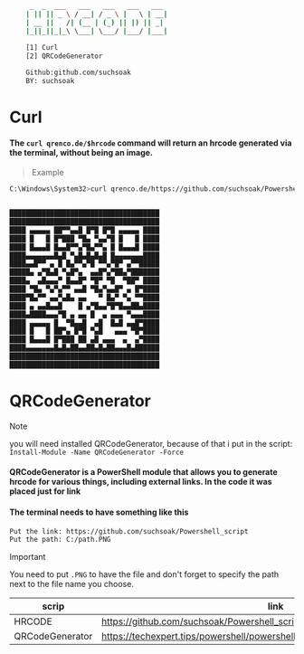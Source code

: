 ```sh
     _  _  ___   ___   ___   ___   ___ 
    | || || _ \ / __| / _ \ |   \ | __|
    | __ ||   /| (__ | (_) || |) || _| 
    |_||_||_|_\ \___| \___/ |___/ |___|
    
    [1] Curl
    [2] QRCodeGenerator

    Github:github.com/suchsoak
    BY: suchsoak

```

# Curl

#### The `curl qrenco.de/$hrcode` command will return an hrcode generated via the terminal, without being an image.

>Example

```sh
C:\Windows\System32>curl qrenco.de/https://github.com/suchsoak/Powershell_script


█████████████████████████████████████
█████████████████████████████████████
████ ▄▄▄▄▄ ██▀▀▄▄█ █▀█ █▀█ ▄▄▄▄▄ ████
████ █   █ █▀███ ▀█▄ ▀▄▄▀█ █   █ ████
████ █▄▄▄█ █▄▄█▀▀▄▀█▄▀▀▄ █ █▄▄▄█ ████
████▄▄▄▄▄▄▄█▄█ ▀▄█▄█▄█▄█ █▄▄▄▄▄▄▄████
████▄▄█▀▀ ▄ █ █▄▀▀▄▀█ ▀▀▄▀█▀ ▄▀▀█████
█████▄ ▄▀█▄█ ▀▄█▀▄  ▄▄█▀▄▀██▄▀███████
████▄  ▄█▄▄▄▀ █▄▄█▀ ▀█▀ ▀█  ▀██▀ ████
████ ▀█▄ ▀▄▀▄▀▀ ▄▄█ ▀█▄▀▄▄█▀ ▄ █▀████
████▀█▄▀▀ ▄▄▀▄█▄ ▄▄   ▀ █▄▀ ▀▄ ▀▀████
████ ▄ ▄▄█▄▄█    █ ▄▀█▄▄▀█▀█▄▄██▄████
████▄████▄▄▄▀█ ▄ ▄▄ █  ▄ ▄▄▄ ▀▄▄▄████
████ ▄▄▄▄▄ █  ▀█▄▄█  ▄█  █▄█ ▄▄█▀████
████ █   █ ██▀▄ █▀█ ▀▄█   ▄▄▄ ▀█▀████
████ █▄▄▄█ █▀███ ██ ▄█ ▄▄▄  ▄  ▄▀████
████▄▄▄▄▄▄▄█▄█▄██▄▄██▄█▄██▄▄▄█▄██████
█████████████████████████████████████
█████████████████████████████████████
```

# QRCodeGenerator

>[!NOTE]
>you will need installed QRCodeGenerator, because of that i put in the script: `Install-Module -Name QRCodeGenerator -Force`

#### QRCodeGenerator is a PowerShell module that allows you to generate hrcode for various things, including external links. In the code it was placed just for link

#### The terminal needs to have something like this

```sh
Put the link: https://github.com/suchsoak/Powershell_script
Put the path: C:/path.PNG
```
>[!IMPORTANT]
>You need to put `.PNG` to have the file and don't forget to specify the path next to the file name you choose.

|scrip| link |
|-----|------|
| HRCODE     | https://github.com/suchsoak/Powershell_script/blob/main/powershell/hrcode.ps1
| QRCodeGenerator | https://techexpert.tips/powershell/powershell-creating-qr-code-url/
